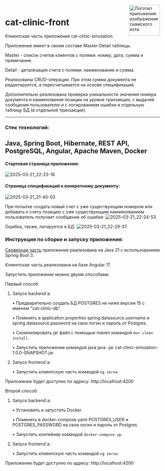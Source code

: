 <img src="https://github.com/user-attachments/assets/f495987e-3146-44de-98bd-1a471aaedf98" alt="Логотип приложения: изображение сиамского кота" width="100" height="100" align="right"> 


# cat-clinic-front

Клиентская часть приложения cat-clinic-simulation.

Приложение имеет в своем составе Master-Detail таблицы.

Master - cписок счетов клиентов с полями: номер, дата, сумма и примечание.

Detail - детализация счета с полями: наименование и сумма.

Реализованы CRUD-операции. При этом сумма документа не редактируется, а пересчитывается на основе спецификаций.

Дополнительно реализована проверка уникальности значения номера документа и наименования позиции на уровне транзакции, с выдачей сообщения пользователю и с логированием ошибки в отдельную таблицу БД (в отдельной транзакции).

--------
### Стек технологий:
Java, Spring Boot, Hibernate, REST API, PostgreSQL, Angular, Apache Maven, Docker
--------

#### Стартовая страница приложения:
![2025-03-21_22-23-18](https://github.com/user-attachments/assets/87e14db1-741b-462e-8ead-917d06073902)

#### Страница спецификаций к конкретному документу:
![2025-03-21_21-40-03](https://github.com/user-attachments/assets/37f0cf28-d656-4d48-861f-20762af57a4f)

При попытке создать новый cчет с уже существующим номером или добавить к счету позицию с уже существующим наименованием пользователь получает сообщение об ошибке:
![2025-03-21_22-24-53](https://github.com/user-attachments/assets/44f499f7-1ed3-41c4-80c7-b496d63a129a)

Ошибка, также, логируется в БД:
![2025-03-21_22-29-37](https://github.com/user-attachments/assets/3eabcb90-9b49-4b0a-88d6-feda89bef1da)

### Инструкция по сборке и запуску приложения:

[Серверная часть](https://github.com/KoshanSky1/cat-clinic-simulation) приложения реализована на Java 21 с использованием Spring Boot 3.

Клиентская часть реализована на базе Angular 17.

Запустить приложение можно двумя способами.

Первый способ:

1. Запуск backend`a:
   
   • Предварительно создать БД POSTGRES не ниже версии 15 с именем "cat-clinic-db".

   • Поменять в application.properties spring.datasource.username и spring.datasource.password на свои логин и пароль от Postgres.

   • Скомпилировать jar файл с помощью maven командой `mvn clean install`.

   • Запустить приложение командой java java -jar cat-clinic-simulation-1.0.0-SNAPSHOT.jar.

2. Запуск frontend`a:
   
   • Запустить клиентскую часть командой `ng serve`.
   
Приложение будет доступно по адресу: http://localhost:4200

Второй способ:

1. Запуск backend`a:
   
   • Установить и запустить Docker.

   • Поменять в docker-compose.yaml POSTGRES_USER и POSTGRES_PASSWORD на свои логин и пароль от Postgres.

   • Запустить контейнер командой `docker-compose up`.

2. Запуск frontend`a:
   
   • Запустить клиентскую часть командой `ng serve`.

Приложение будет доступно по адресу: http://localhost:4200
